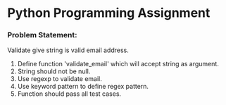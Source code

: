 # Python Programming Assignment

### Problem Statement:

Validate give string is valid email address.
1. Define function 'validate_email' which will accept string as argument.
2. String should not be null.
3. Use regexp to validate email.
4. Use keyword pattern to define regex pattern.
5. Function should pass all test cases.